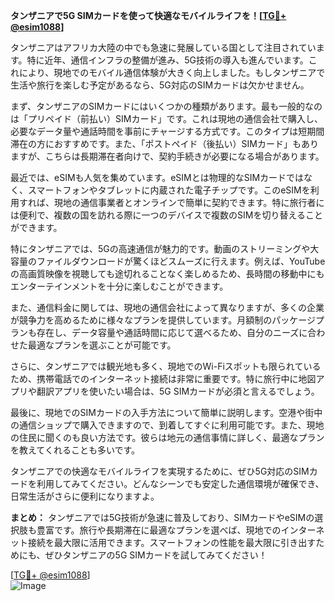 **タンザニアで5G SIMカードを使って快適なモバイルライフを！[[TG💪+ @esim1088](https://t.me/s/esim1088)]**

タンザニアはアフリカ大陸の中でも急速に発展している国として注目されています。特に近年、通信インフラの整備が進み、5G技術の導入も進んでいます。これにより、現地でのモバイル通信体験が大きく向上しました。もしタンザニアで生活や旅行を楽しむ予定があるなら、5G対応のSIMカードは欠かせません。

まず、タンザニアのSIMカードにはいくつかの種類があります。最も一般的なのは「プリペイド（前払い）SIMカード」です。これは現地の通信会社で購入し、必要なデータ量や通話時間を事前にチャージする方式です。このタイプは短期間滞在の方におすすめです。また、「ポストペイド（後払い）SIMカード」もありますが、こちらは長期滞在者向けで、契約手続きが必要になる場合があります。

最近では、eSIMも人気を集めています。eSIMとは物理的なSIMカードではなく、スマートフォンやタブレットに内蔵された電子チップです。このeSIMを利用すれば、現地の通信事業者とオンラインで簡単に契約できます。特に旅行者には便利で、複数の国を訪れる際に一つのデバイスで複数のSIMを切り替えることができます。

特にタンザニアでは、5Gの高速通信が魅力的です。動画のストリーミングや大容量のファイルダウンロードが驚くほどスムーズに行えます。例えば、YouTubeの高画質映像を視聴しても途切れることなく楽しめるため、長時間の移動中にもエンターテインメントを十分に楽しむことができます。

また、通信料金に関しては、現地の通信会社によって異なりますが、多くの企業が競争力を高めるために様々なプランを提供しています。月額制のパッケージプランも存在し、データ容量や通話時間に応じて選べるため、自分のニーズに合わせた最適なプランを選ぶことが可能です。

さらに、タンザニアでは観光地も多く、現地でのWi-Fiスポットも限られているため、携帯電話でのインターネット接続は非常に重要です。特に旅行中に地図アプリや翻訳アプリを使いたい場合は、5G SIMカードが必須と言えるでしょう。

最後に、現地でのSIMカードの入手方法について簡単に説明します。空港や街中の通信ショップで購入できますので、到着してすぐに利用可能です。また、現地の住民に聞くのも良い方法です。彼らは地元の通信事情に詳しく、最適なプランを教えてくれることも多いです。

タンザニアでの快適なモバイルライフを実現するために、ぜひ5G対応のSIMカードを利用してみてください。どんなシーンでも安定した通信環境が確保でき、日常生活がさらに便利になりますよ。

**まとめ：**
タンザニアでは5G技術が急速に普及しており、SIMカードやeSIMの選択肢も豊富です。旅行や長期滞在に最適なプランを選べば、現地でのインターネット接続を最大限に活用できます。スマートフォンの性能を最大限に引き出すためにも、ぜひタンザニアの5G SIMカードを試してみてください！

[[TG💪+ @esim1088](https://t.me/s/esim1088)]  
![Image](https://i.postimg.cc/Y0z9fWf4/image.png)